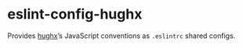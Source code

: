 # eslint-config-hughx

Provides [hughx](https://hughx.com)’s JavaScript conventions as `.eslintrc` shared configs.